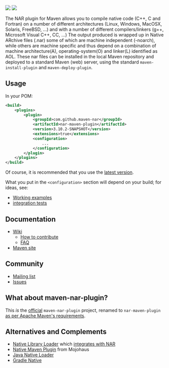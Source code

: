 [![](https://travis-ci.org/maven-nar/nar-maven-plugin.svg?branch=master)](https://travis-ci.org/maven-nar/nar-maven-plugin)
[![](https://ci.appveyor.com/api/projects/status/h7w25ou1vmtypw6f?svg=true)](https://ci.appveyor.com/project/maven-nar/nar-maven-plugin)

The NAR plugin for Maven allows you to compile native code (C++, C and
Fortran) on a number of different architectures (Linux, Windows, MacOSX,
Solaris, FreeBSD, ...) and with a number of different compilers/linkers
(g++, Microsoft Visual C++, CC, ...) The output produced is wrapped up
in Native ARchive files (.nar) some of which are machine independent
(-noarch), while others are machine specific and thus depend on a
combination of machine architecture(A), operating-system(O) and
linker(L) identified as AOL. These nar files can be installed in the
local Maven repository and deployed to a standard Maven (web) server,
using the standard `maven-install-plugin` and `maven-deploy-plugin`.

Usage
-----

In your POM:

```xml
<build>
	<plugins>
		<plugin>
			<groupId>com.github.maven-nar</groupId>
			<artifactId>nar-maven-plugin</artifactId>
			<version>3.10.2-SNAPSHOT</version>
			<extensions>true</extensions>
			<configuration>
				...
			</configuration>
		</plugin>
	</plugins>
</build>
```

Of course, it is recommended that you use the
[latest version](http://search.maven.org/#search|ga|1|g%3A%22com.github.maven-nar%22%20a%3A%22nar-maven-plugin%22).

What you put in the `<configuration>` section will depend on your build;
for ideas, see:
* [Working examples](https://github.com/maven-nar/nar-maven-plugin/wiki/Working-examples)
* [integration tests](https://github.com/maven-nar/nar-maven-plugin/tree/master/src/it)

Documentation
-------------
* [Wiki](https://github.com/maven-nar/nar-maven-plugin/wiki)
    * [How to contribute](https://github.com/maven-nar/nar-maven-plugin/wiki/How-to-contribute)
    * [FAQ](https://github.com/maven-nar/nar-maven-plugin/wiki/Frequently_Asked_Questions)
* [Maven site](http://maven-nar.github.io/)

Community
---------
* [Mailing list](https://groups.google.com/group/maven-nar)
* [Issues](https://github.com/maven-nar/nar-maven-plugin/issues)

What about maven-nar-plugin?
----------------------------
This *is* the [official](https://github.com/maven-nar/nar-maven-plugin/wiki/Frequently_Asked_Questions#q-is-this-repository-httpsgithubcommaven-narnar-maven-plugin-the-official-home-of-the-nar-plugin) `maven-nar-plugin` project, renamed to `nar-maven-plugin` [as per Apache Maven's requirements](https://github.com/maven-nar/nar-maven-plugin/wiki/Frequently_Asked_Questions#q-why-was-the-plugin-renamed-to-nar-maven-plugin).

Alternatives and Complements
----------------------------
* [Native Library Loader](https://github.com/scijava/native-lib-loader) which
  [integrates with NAR](https://github.com/maven-nar/nar-maven-plugin/wiki/Native-Library-Loader)
* [Native Maven Plugin](https://github.com/mojohaus/maven-native) from Mojohaus
* [Java Native Loader](https://github.com/uw-dims/java-native-loader)
* [Gradle Native](http://gradle.org/getting-started-native/)
